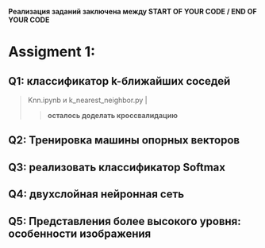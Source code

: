 **Реализация заданий заключена между
START OF YOUR CODE / END OF YOUR CODE**

# Assigment 1:

## Q1: классификатор k-ближайших соседей

> Knn.ipynb и k_nearest_neighbor.py | 
 > > __осталось доделать кроссвалидацию__

## Q2: Тренировка машины опорных векторов 


## Q3: реализовать классификатор Softmax


## Q4: двухслойная нейронная сеть


## Q5: Представления более высокого уровня: особенности изображения


